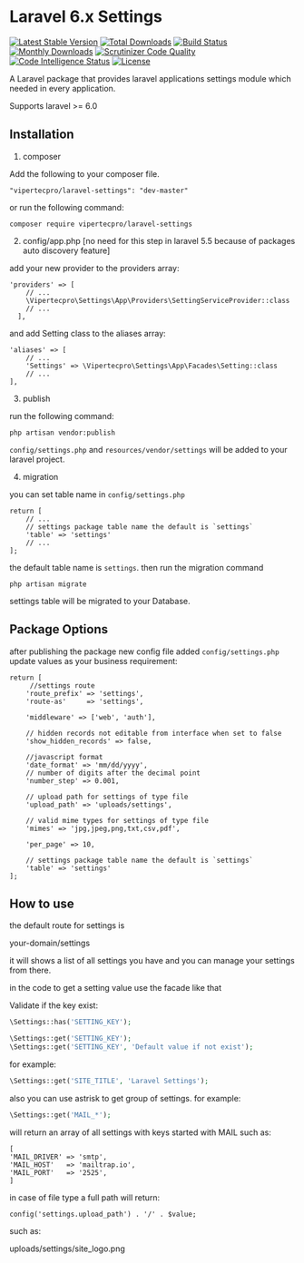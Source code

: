 # Laravel 6.x Settings

[![Latest Stable Version](https://poser.pugx.org/vipertecpro/laravel-settings/v/stable)](https://packagist.org/packages/vipertecpro/laravel-settings)
[![Total Downloads](https://poser.pugx.org/vipertecpro/laravel-settings/downloads)](https://packagist.org/packages/vipertecpro/laravel-settings)
[![Build Status](https://scrutinizer-ci.com/g/vipertecpro/laravel-settings/badges/build.png?b=master)](https://scrutinizer-ci.com/g/vipertecpro/laravel-settings/build-status/master)
[![Monthly Downloads](https://poser.pugx.org/vipertecpro/laravel-settings/d/monthly)](https://packagist.org/packages/vipertecpro/laravel-settings/)
[![Scrutinizer Code Quality](https://scrutinizer-ci.com/g/vipertecpro/laravel-settings/badges/quality-score.png?b=master)](https://scrutinizer-ci.com/g/vipertecpro/laravel-settings/?branch=master)
[![Code Intelligence Status](https://scrutinizer-ci.com/g/vipertecpro/laravel-settings/badges/code-intelligence.svg?b=master)](https://scrutinizer-ci.com/code-intelligence)
[![License](https://poser.pugx.org/vipertecpro/laravel-settings/license)](https://packagist.org/packages/vipertecpro/laravel-settings)

A Laravel package that provides laravel applications settings module which needed in every application.

Supports laravel >= 6.0

## Installation

1) composer

Add the following to your composer file.

`
"vipertecpro/laravel-settings": "dev-master"
`

or run the following command:
```
composer require vipertecpro/laravel-settings
```

2) config/app.php [no need for this step in laravel 5.5 because of packages auto discovery feature]

add your new provider to the providers array:

```
'providers' => [
    // ...
   	\Vipertecpro\Settings\App\Providers\SettingServiceProvider::class
    // ...
  ],
```
  
  and add Setting class to the aliases array:
  
```
'aliases' => [
	// ...
	'Settings' => \Vipertecpro\Settings\App\Facades\Setting::class
    // ...
],
```

3) publish

run the following command:
```
php artisan vendor:publish
```
`config/settings.php` and `resources/vendor/settings` will be added to your laravel project.

4) migration

you can set table name in `config/settings.php`
```
return [
	// ...
	// settings package table name the default is `settings`
    'table' => 'settings'
    // ...
];
```

the default table name is `settings`. then run the migration command

```
php artisan migrate
```
settings table will be migrated to your Database.

## Package Options

after publishing the package new config file added `config/settings.php` update values as your business requirement:
```
return [
     //settings route
    'route_prefix' => 'settings',
    'route-as'     => 'settings',
    
    'middleware' => ['web', 'auth'],
    
    // hidden records not editable from interface when set to false
    'show_hidden_records' => false,
    
    //javascript format
    'date_format' => 'mm/dd/yyyy',
    // number of digits after the decimal point
    'number_step' => 0.001,
    
    // upload path for settings of type file
    'upload_path' => 'uploads/settings',
    
    // valid mime types for settings of type file
    'mimes' => 'jpg,jpeg,png,txt,csv,pdf',
    
    'per_page' => 10,
    
    // settings package table name the default is `settings`
    'table' => 'settings'
];
```

## How to use

the default route for settings is

your-domain/settings

it will shows a list of all settings you have and you can manage your settings from there.

in the code to get a setting value use the facade like that

Validate if the key exist:

```php
\Settings::has('SETTING_KEY');
```

```php
\Settings::get('SETTING_KEY');
\Settings::get('SETTING_KEY', 'Default value if not exist');
```
for example:
```php
\Settings::get('SITE_TITLE', 'Laravel Settings');
```

also you can use astrisk to get group of settings.
for example:
```php
\Settings::get('MAIL_*');
```
will return an array of all settings with keys started with MAIL such as:
```
[
'MAIL_DRIVER' => 'smtp',
'MAIL_HOST'   => 'mailtrap.io',
'MAIL_PORT'   => '2525',
]
```
in case of file type a full path will return:
```
config('settings.upload_path') . '/' . $value;
```
such as: 

uploads/settings/site_logo.png
